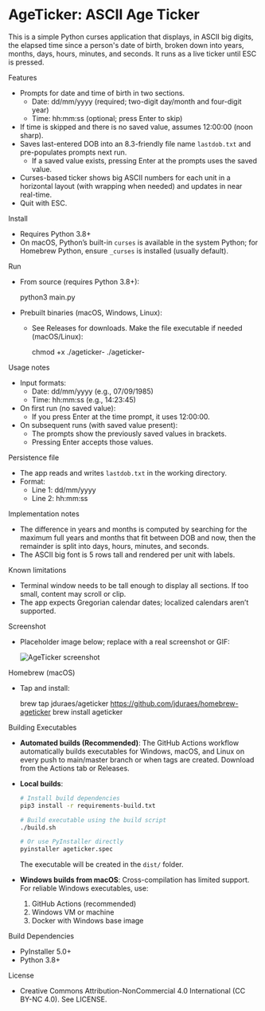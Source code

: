 # AgeTicker: ASCII Age Ticker

This is a simple Python curses application that displays, in ASCII big digits, the elapsed time since a person's date of birth, broken down into years, months, days, hours, minutes, and seconds. It runs as a live ticker until ESC is pressed.

Features
- Prompts for date and time of birth in two sections.
  - Date: dd/mm/yyyy (required; two-digit day/month and four-digit year)
  - Time: hh:mm:ss (optional; press Enter to skip)
- If time is skipped and there is no saved value, assumes 12:00:00 (noon sharp).
- Saves last-entered DOB into an 8.3-friendly file name `lastdob.txt` and pre-populates prompts next run.
  - If a saved value exists, pressing Enter at the prompts uses the saved value.
- Curses-based ticker shows big ASCII numbers for each unit in a horizontal layout (with wrapping when needed) and updates in near real-time.
- Quit with ESC.

Install
- Requires Python 3.8+
- On macOS, Python’s built-in `curses` is available in the system Python; for Homebrew Python, ensure `_curses` is installed (usually default).

Run
- From source (requires Python 3.8+):

  python3 main.py

- Prebuilt binaries (macOS, Windows, Linux):
  - See Releases for downloads. Make the file executable if needed (macOS/Linux):

    chmod +x ./ageticker-<platform>
    ./ageticker-<platform>

Usage notes
- Input formats:
  - Date: dd/mm/yyyy (e.g., 07/09/1985)
  - Time: hh:mm:ss (e.g., 14:23:45)
- On first run (no saved value):
  - If you press Enter at the time prompt, it uses 12:00:00.
- On subsequent runs (with saved value present):
  - The prompts show the previously saved values in brackets.
  - Pressing Enter accepts those values.

Persistence file
- The app reads and writes `lastdob.txt` in the working directory.
- Format:
  - Line 1: dd/mm/yyyy
  - Line 2: hh:mm:ss

Implementation notes
- The difference in years and months is computed by searching for the maximum full years and months that fit between DOB and now, then the remainder is split into days, hours, minutes, and seconds.
- The ASCII big font is 5 rows tall and rendered per unit with labels.

Known limitations
- Terminal window needs to be tall enough to display all sections. If too small, content may scroll or clip.
- The app expects Gregorian calendar dates; localized calendars aren’t supported.

Screenshot
- Placeholder image below; replace with a real screenshot or GIF:

  ![AgeTicker screenshot](docs/screenshot.png)

Homebrew (macOS)
- Tap and install:

  brew tap jduraes/ageticker https://github.com/jduraes/homebrew-ageticker
  brew install ageticker

Building Executables

- **Automated builds (Recommended)**: The GitHub Actions workflow automatically builds executables for Windows, macOS, and Linux on every push to main/master branch or when tags are created. Download from the Actions tab or Releases.

- **Local builds**:
  ```bash
  # Install build dependencies
  pip3 install -r requirements-build.txt
  
  # Build executable using the build script
  ./build.sh
  
  # Or use PyInstaller directly
  pyinstaller ageticker.spec
  ```
  
  The executable will be created in the `dist/` folder.

- **Windows builds from macOS**: Cross-compilation has limited support. For reliable Windows executables, use:
  1. GitHub Actions (recommended)
  2. Windows VM or machine
  3. Docker with Windows base image

Build Dependencies
- PyInstaller 5.0+
- Python 3.8+

License
- Creative Commons Attribution-NonCommercial 4.0 International (CC BY-NC 4.0). See LICENSE.

